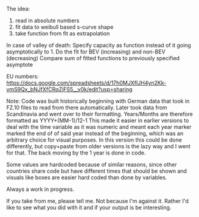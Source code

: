 The idea:
1. read in absolute numbers
2. fit data to weibull based s-curve shape
3. take function from fit as extrapolation

In case of valley of death:
Specify capacity as function instead of it going asymptotically to 1.
Do the fit for BEV (increasing) and non-BEV (decreasing)
Compare sum of fitted functions to previously specified asymptote

EU numbers: https://docs.google.com/spreadsheets/d/17h0MJXfIJH4yn2Kk-vmS9Qx_bNJfXfCRqZjFS5__y0k/edit?usp=sharing

Note:
Code was built historically beginning with German data that took in FZ.10 files to read from there automatically.
Later took data from Scandinavia and went over to their formatting.
Years/Months are therefore formatted as YYYY+(MM-1)/12-1
This made it easier in earlier versions to deal with the time variable as it was numeric and meant each year marker marked the end of of said year instead of the beginning, which was an arbitrary choice for visual purposes.
In this version this could be done differently, but copy+paste from older versions is the lazy way and I went for that.
The back moving by the 1 year is done in code.

Some values are hardcoded because of similar reasons, since other countries share code but have different times that should be shown and visuals like boxes are easier hard coded than done by variables.

Always a work in progress.

If you take from me, please tell me.
Not because I'm against it. Rather I'd like to see what you did with it and if your output is be interesting.


